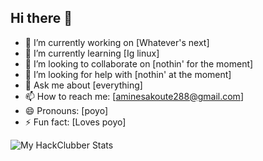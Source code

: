 ## Hi there 👋

- 🔭 I’m currently working on [Whatever's next]
- 🌱 I’m currently learning [Ig linux]
- 👯 I’m looking to collaborate on [nothin' for the moment]
- 🤔 I’m looking for help with [nothin' at the moment]
- 💬 Ask me about [everything]
- 📫 How to reach me: [aminesakoute288@gmail.com]
- 😄 Pronouns: [poyo]
- ⚡ Fun fact: [Loves poyo]

![My HackClubber Stats](https://github-readme-stats.hackclub.dev/api/wakatime?username=18012&api_domain=hackatime.hackclub.com&&custom_title=Hackatime+Stats&layout=compact&cache_seconds=0&langs_count=8&theme=tokyonight
)
